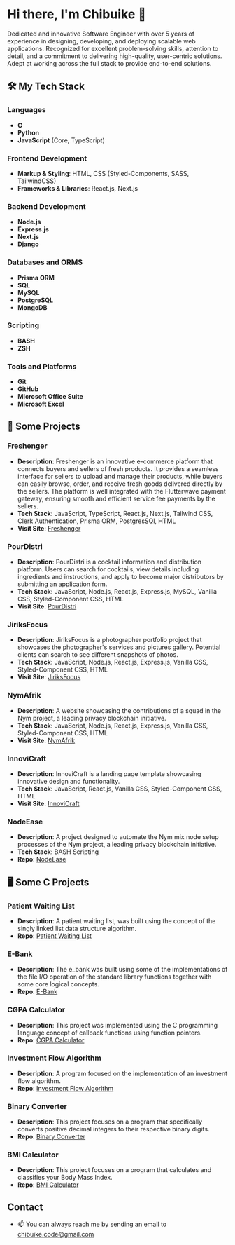 # Hi there, I'm Chibuike 👋

Dedicated and innovative Software Engineer with over 5 years of experience in designing, developing, and deploying scalable web applications. Recognized for excellent problem-solving skills, attention to detail, and a commitment to delivering high-quality, user-centric solutions. Adept at working across the full stack to provide end-to-end solutions.

## 🛠️ My Tech Stack

### Languages
- **C**
- **Python**
- **JavaScript** (Core, TypeScript)

### Frontend Development
- **Markup & Styling**: HTML, CSS (Styled-Components, SASS, TailwindCSS)
- **Frameworks & Libraries**: React.js, Next.js

### Backend Development
- **Node.js**
- **Express.js**
- **Next.js**
- **Django**

### Databases and ORMS
- **Prisma ORM**
- **SQL**
- **MySQL**
- **PostgreSQL**
- **MongoDB**

### Scripting
- **BASH**
- **ZSH**

### Tools and Platforms
- **Git**
- **GitHub**
- **MIcrosoft Office Suite**
- **Microsoft Excel**

## 🔭 Some Projects

### Freshenger
- **Description**: Freshenger is an innovative e-commerce platform that connects buyers and sellers of fresh products. It provides a seamless interface for sellers to upload and manage their products, while buyers can easily browse, order, and receive fresh goods delivered directly by the sellers. The platform is well integrated with the Flutterwave payment gateway, ensuring smooth and efficient service fee payments by the sellers. 
- **Tech Stack**: JavaScript, TypeScript, React.js, Next.js, Tailwind CSS, Clerk Authentication, Prisma ORM, PostgresSQl, HTML
- **Visit Site**: [Freshenger](https://freshenger.vercel.app/)

### PourDistri
- **Description**: PourDistri is a cocktail information and distribution platform. Users can search for cocktails, view details including ingredients and instructions, and apply to become major distributors by submitting an application form.
- **Tech Stack**: JavaScript, Node.js, React.js, Express.js, MySQL, Vanilla CSS, Styled-Component CSS, HTML
- **Visit Site**: [PourDistri](https://pourdistri.netlify.app/)

### JiriksFocus
- **Description**: JiriksFocus is a photographer portfolio project that showcases the photographer's services and pictures gallery. Potential clients can search to see different snapshots of photos.
- **Tech Stack**: JavaScript, Node.js, React.js, Express.js, Vanilla CSS, Styled-Component CSS, HTML
- **Visit Site**: [JiriksFocus](https://jiriksportfolio.netlify.app/)

### NymAfrik
- **Description**: A website showcasing the contributions of a squad in the Nym project, a leading privacy blockchain initiative.
- **Tech Stack**: JavaScript, Node.js, React.js, Express.js, Vanilla CSS, Styled-Component CSS, HTML
- **Visit Site**: [NymAfrik](https://nymafrik.netlify.app/)

### InnoviCraft
- **Description**: InnoviCraft is a landing page template showcasing innovative design and functionality.
- **Tech Stack**: JavaScript, React.js, Vanilla CSS, Styled-Component CSS, HTML
- **Visit Site**: [InnoviCraft](https://innovicraft.netlify.app/)

### NodeEase
- **Description**: A project designed to automate the Nym mix node setup processes of the Nym project, a leading privacy blockchain initiative.
- **Tech Stack**: BASH Scripting
- **Repo**: [NodeEase](https://github.com/chibuike-vm/node-ease)

## 🖥️ Some C Projects

### Patient Waiting List
- **Description**: A patient waiting list, was built using the concept of the singly linked list data structure algorithm.
- **Repo**: [Patient Waiting List](https://github.com/chibuike-vm/patient_waiting_list)

### E-Bank
- **Description**: The e_bank was built using some of the implementations of the file I/O operation of the standard library functions together with some core logical concepts.
- **Repo**: [E-Bank](https://github.com/chibuike-vm/e_bank)

### CGPA Calculator
- **Description**: This project was implemented using the C programming language concept of callback functions using function pointers.
- **Repo**: [CGPA Calculator](https://github.com/chibuike-vm/cgpa_calculator)

### Investment Flow Algorithm
- **Description**: A program focused on the implementation of an investment flow algorithm.
- **Repo**: [Investment Flow Algorithm](https://github.com/chibuike-vm/c_investment_algorithm)

### Binary Converter
- **Description**: This project focuses on a program that specifically converts positive decimal integers to their respective binary digits.
- **Repo**: [Binary Converter](https://github.com/chibuike-vm/decimal_to_binary_converter)

### BMI Calculator
- **Description**: This project focuses on a program that calculates and classifies your Body Mass Index.
- **Repo**: [BMI Calculator](https://github.com/chibuike-vm/bmi_calculator)

## Contact
- 📫 You can always reach me by sending an email to chibuike.code@gmail.com

<!---
chibuike-vm/chibuike-vm is a ✨ special ✨ repository because its `README.md` (this file) appears on your GitHub profile.
You can click the Preview link to take a look at your changes.
--->
